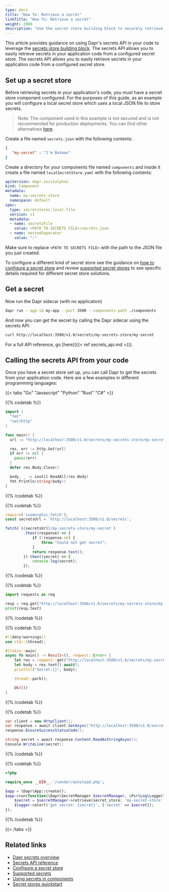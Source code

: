 ```yaml
---
type: docs
title: "How To: Retrieve a secret"
linkTitle: "How To: Retrieve a secret"
weight: 2000
description: "Use the secret store building block to securely retrieve a secret"
---
```


This article provides guidance on using Dapr's secrets API in your code to leverage the [secrets store building block]({{X29X}}). The secrets API allows you to easily retrieve secrets in your application code from a configured secret store. The secrets API allows you to easily retrieve secrets in your application code from a configured secret store.

## Set up a secret store

Before retrieving secrets in your application's code, you must have a secret store component configured. For the purposes of this guide, as an example you will configure a local secret store which uses a local JSON file to store secrets.
> Note: The component used in this example is not secured and is not recommended for production deployments. You can find other alternatives [here]({{X27X}}).

Create a file named `secrets.json` with the following contents:

```json
{
   "my-secret" : "I'm Batman"
}
```

Create a directory for your components file named `components` and inside it create a file named `localSecretStore.yaml` with the following contents:

```yaml
apiVersion: dapr.io/v1alpha1
kind: Component
metadata:
  name: my-secrets-store
  namespace: default
spec:
  type: secretstores.local.file
  version: v1
  metadata:
  - name: secretsFile
    value: <PATH TO SECRETS FILE>/secrets.json
  - name: nestedSeparator
    value: ":"
```

Make sure to replace `<PATH TO SECRETS FILE>` with the path to the JSON file you just created.

To configure a different kind of secret store see the guidance on [how to configure a secret store]({{X39X}}) and review [supported secret stores]({{X40X}}) to see specific details required for different secret store solutions.
## Get a secret

Now run the Dapr sidecar (with no application)

```bash
dapr run --app-id my-app --port 3500 --components-path ./components
```

And now you can get the secret by calling the Dapr sidecar using the secrets API:

```bash
curl http://localhost:3500/v1.0/secrets/my-secrets-store/my-secret
```

For a full API reference, go [here]({{< ref secrets_api.md >}}).

## Calling the secrets API from your code

Once you have a secret store set up, you can call Dapr to get the secrets from your application code. Here are a few examples in different programming languages:

{{< tabs "Go" "Javascript" "Python" "Rust" "C#" >}}

{{% codetab %}}
```Go
import (
  "fmt"
  "net/http"
)

func main() {
  url := "http://localhost:3500/v1.0/secrets/my-secrets-store/my-secret"

  res, err := http.Get(url)
  if err != nil {
    panic(err)  
  }
  defer res.Body.Close()

  body, _ := ioutil.ReadAll(res.Body)
  fmt.Println(string(body))
}
```

{{% /codetab %}}

{{% codetab %}}

```javascript
require('isomorphic-fetch');
const secretsUrl = `http://localhost:3500/v1.0/secrets`;

fetch(`${secretsUrl}/my-secrets-store/my-secret`)
        .then((response) => {
            if (!response.ok) {
                throw "Could not get secret";
            }
            return response.text();
        }).then((secret) => {
            console.log(secret);
        });
```

{{% /codetab %}}

{{% codetab %}}

```python
import requests as req

resp = req.get("http://localhost:3500/v1.0/secrets/my-secrets-store/my-secret")
print(resp.text)
```

{{% /codetab %}}


{{% codetab %}}

```rust
#![deny(warnings)]
use std::{thread};

#[tokio::main]
async fn main() -> Result<(), reqwest::Error> {
    let res = reqwest::get("http://localhost:3500/v1.0/secrets/my-secrets-store/my-secret").await?;
    let body = res.text().await?;
    println!("Secret:{}", body);

    thread::park();

    Ok(())
}
```

{{% /codetab %}}

{{% codetab %}}

```csharp
var client = new HttpClient();
var response = await client.GetAsync("http://localhost:3500/v1.0/secrets/my-secrets-store/my-secret");
response.EnsureSuccessStatusCode();

string secret = await response.Content.ReadAsStringAsync();
Console.WriteLine(secret);
```
{{% /codetab %}}

{{% codetab %}}

```php
<?php

require_once __DIR__.'/vendor/autoload.php';

$app = \Dapr\App::create();
$app->run(function(\Dapr\SecretManager $secretManager, \Psr\Log\LoggerInterface $logger) {
    $secret = $secretManager->retrieve(secret_store: 'my-secret-store', name: 'my-secret');
    $logger->alert('got secret: {secret}', ['secret' => $secret]);
});
```

{{% /codetab %}}

{{< /tabs >}}

## Related links

- [Dapr secrets overview]({{X15X}})
- [Secrets API reference]({{X17X}})
- [Configure a secret store]({{X19X}})
- [Supported secrets]({{X21X}})
- [Using secrets in components]({{X23X}})
- [Secret stores quickstart](https://github.com/dapr/quickstarts/tree/master/secretstore)
